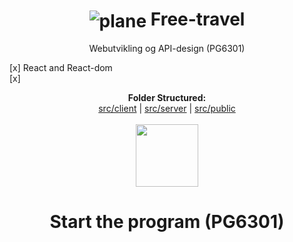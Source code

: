 # <h1 align="center"><img align="center" src="src/public/airplane.ico" alt="plane"/> Free-travel</h1> 
<p align="center"> Webutvikling og API-design (PG6301)</p>



[x] React and React-dom <br/>
[x]



<p align="center">
  <b>Folder Structured:</b><br>
  <a href="#">src/client</a> |
  <a href="#">src/server</a> |
  <a href="#">src/public</a>
  <br><br>
  <img src="https://i.pinimg.com/originals/a2/d8/c3/a2d8c395b374be74c98052223abcab96.gif" wight=100px width=100px>
</p>


# <h1 align="center"> Start the program (PG6301)</h1>


